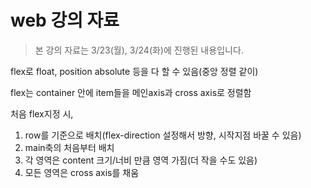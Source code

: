 # web 강의 자료

> 본 강의 자료는 3/23(월), 3/24(화)에 진행된 내용입니다.

flex로 float, position absolute 등을 다 할 수 있음(중앙 정렬 같이)

flex는 container 안에 item들을 메인axis과  cross axis로 정렬함

처음 flex지정 시, 

1. row를 기준으로 배치(flex-direction 설정해서 방향, 시작지점 바꿀 수 있음)
2. main축의 처음부터 배치
3. 각 영역은 content 크기/너비 만큼 영역 가짐(더 작을 수도 있음)
4. 모든 영역은 cross axis를 채움

